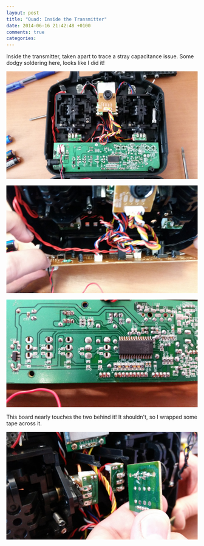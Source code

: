 ```yaml
---
layout: post
title: "Quad: Inside the Transmitter"
date: 2014-06-16 21:42:48 +0100
comments: true
categories: 
---
```


Inside the transmitter, taken apart to trace a stray capacitance issue. Some dodgy soldering here, looks like I did it!

![](/hardware/quadcopter/72.jpg)

![](/hardware/quadcopter/73.jpg)

![](/hardware/quadcopter/74.jpg)

This board nearly touches the two behind it! It shouldn't, so I wrapped some tape across it.

![](/hardware/quadcopter/75.jpg)

